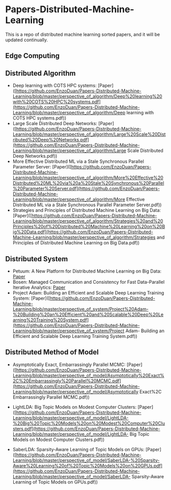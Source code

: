 # Papers-Distributed-Machine-Learning
This is a repo of distributed machine learning sorted papers, and it will be updated continually.



## Edge Computing



## Distributed Algorithm

* Deep learning with COTS HPC systems: [Paper]([https://github.com/EnzoDuan/Papers-Distributed-Machine-Learning/blob/master/perspective_of_algorithm/Deep%20learning%20with%20COTS%20HPC%20systems.pdf](https://github.com/EnzoDuan/Papers-Distributed-Machine-Learning/blob/master/perspective_of_algorithm/Deep learning with COTS HPC systems.pdf))
* Large Scale Distributed Deep Networks: [Paper]([https://github.com/EnzoDuan/Papers-Distributed-Machine-Learning/blob/master/perspective_of_algorithm/Large%20Scale%20Distributed%20Deep%20Networks.pdf](https://github.com/EnzoDuan/Papers-Distributed-Machine-Learning/blob/master/perspective_of_algorithm/Large Scale Distributed Deep Networks.pdf))
* More Effective Distributed ML via a Stale Synchronous Parallel Parameter Server: [Paper]([https://github.com/EnzoDuan/Papers-Distributed-Machine-Learning/blob/master/perspective_of_algorithm/More%20Effective%20Distributed%20ML%20via%20a%20Stale%20Synchronous%20Parallel%20Parameter%20Server.pdf](https://github.com/EnzoDuan/Papers-Distributed-Machine-Learning/blob/master/perspective_of_algorithm/More Effective Distributed ML via a Stale Synchronous Parallel Parameter Server.pdf))
* Strategies and Principles of Distributed Machine Learning on Big Data: [Paper]([https://github.com/EnzoDuan/Papers-Distributed-Machine-Learning/blob/master/perspective_of_algorithm/Strategies%20and%20Principles%20of%20Distributed%20Machine%20Learning%20on%20Big%20Data.pdf](https://github.com/EnzoDuan/Papers-Distributed-Machine-Learning/blob/master/perspective_of_algorithm/Strategies and Principles of Distributed Machine Learning on Big Data.pdf))

## Distributed System

* Petuum: A New Platform for Distributed Machine Learning on Big Data: [Paper](https://github.com/EnzoDuan/Papers-Distributed-Machine-Learning/blob/master/perspective_of_system/petuum.pdf)
* Bosen: Managed Communication and Consistency for Fast Data-Parallel Iterative Analytics: [Paper](https://github.com/EnzoDuan/Papers-Distributed-Machine-Learning/blob/master/perspective_of_system/Bosen.pdf)
* Project Adam: Building an Efficient and Scalable Deep Learning Training System: [Paper]([https://github.com/EnzoDuan/Papers-Distributed-Machine-Learning/blob/master/perspective_of_system/Project%20Adam-%20Building%20an%20Efficient%20and%20Scalable%20Deep%20Learning%20Training%20System.pdf](https://github.com/EnzoDuan/Papers-Distributed-Machine-Learning/blob/master/perspective_of_system/Project Adam- Building an Efficient and Scalable Deep Learning Training System.pdf))

## Distributed Method of Model

* Asymptotically Exact, Embarrassingly Parallel MCMC: [Paper]([https://github.com/EnzoDuan/Papers-Distributed-Machine-Learning/blob/master/perspective_of_model/Asymptotically%20Exact%2C%20Embarrassingly%20Parallel%20MCMC.pdf](https://github.com/EnzoDuan/Papers-Distributed-Machine-Learning/blob/master/perspective_of_model/Asymptotically Exact%2C Embarrassingly Parallel MCMC.pdf))

* LightLDA: Big Topic Models on Modest Computer Clusters: [Paper]([https://github.com/EnzoDuan/Papers-Distributed-Machine-Learning/blob/master/perspective_of_model/LightLDA-%20Big%20Topic%20Models%20on%20Modest%20Computer%20Clusters.pdf](https://github.com/EnzoDuan/Papers-Distributed-Machine-Learning/blob/master/perspective_of_model/LightLDA- Big Topic Models on Modest Computer Clusters.pdf))

* SaberLDA: Sparsity-Aware Learning of Topic Models on GPUs: [Paper]([https://github.com/EnzoDuan/Papers-Distributed-Machine-Learning/blob/master/perspective_of_model/SaberLDA-%20Sparsity-Aware%20Learning%20of%20Topic%20Models%20on%20GPUs.pdf](https://github.com/EnzoDuan/Papers-Distributed-Machine-Learning/blob/master/perspective_of_model/SaberLDA- Sparsity-Aware Learning of Topic Models on GPUs.pdf))

  